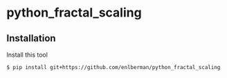 # python_fractal_scaling

## Installation
Install this tool
```
$ pip install git+https://github.com/enlberman/python_fractal_scaling
```

